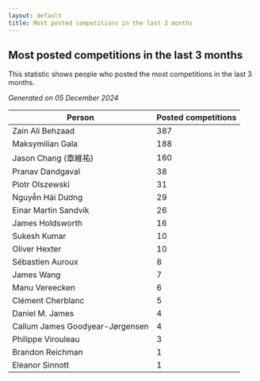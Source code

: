 ```yaml
---
layout: default
title: Most posted competitions in the last 3 months
---
```

## Most posted competitions in the last 3 months
This statistic shows people who posted the most competitions in the last 3 months.

*Generated on 05 December 2024*

| Person | Posted competitions |
| --- | --- |
| Zain Ali Behzaad | 387 |
| Maksymilian Gala | 188 |
| Jason Chang (章維祐) | 160 |
| Pranav Dandgaval | 38 |
| Piotr Olszewski | 31 |
| Nguyễn Hải Dương | 29 |
| Einar Martin Sandvik | 26 |
| James Holdsworth | 16 |
| Sukesh Kumar | 10 |
| Oliver Hexter | 10 |
| Sébastien Auroux | 8 |
| James Wang | 7 |
| Manu Vereecken | 6 |
| Clément Cherblanc | 5 |
| Daniel M. James | 4 |
| Callum James Goodyear-Jørgensen | 4 |
| Philippe Virouleau | 3 |
| Brandon Reichman | 1 |
| Eleanor Sinnott | 1 |
